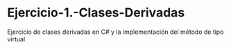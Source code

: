 # Ejercicio-1.-Clases-Derivadas
Ejercicio de clases derivadas en C# y la implementación del método de tipo virtual 
